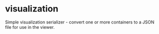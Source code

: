 # visualization
Simple visualization serializer - convert one or more containers to a JSON file for use in the viewer.